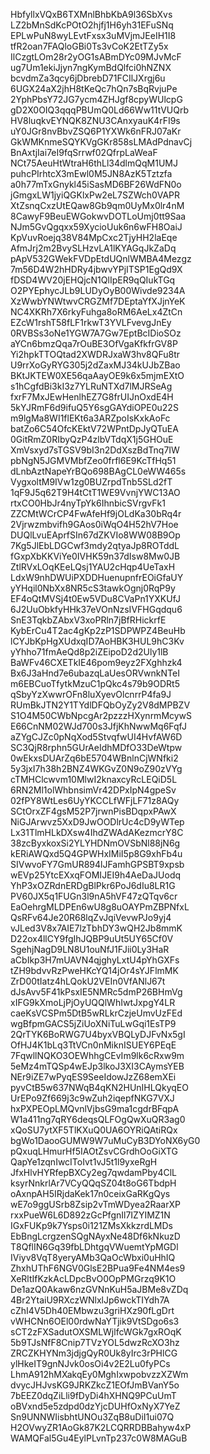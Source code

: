 HbfyllxVQxB6TXMnlBhbKbA9l36SbXvs
LZ2bMnSdKcPOtO2hjfj1H6yh31EFuSNq
EPLwPuN8wyLEvtFxsx3uMVjmJEeIH1I8
tfR2oan7FAQloGBi0Ts3vCoK2EtTZy5x
IlCzgtLOm28r2yOG1sABmDYc09MJvMcF
ug7Um1ekiJjyn7ngKymBdQlfci0hNZNX
bcvdmZa3qcy6jDbrebD71FCIlJXrgj6u
6UGX24aX2jhH8tKeQc7hQn7sBqRvjuPe
2YphPbsY72JG7ycm4ZHJgf8cpyWUlcpG
gD2X0OIQ3qqqPBUmQ0Ld66Ww11tVUQrb
HV8luqkvEYNQK8ZNU3CAnxyauK4rFI9s
uY0JGr8nvBbvZSQ6P1YXWk6nFRJ07aKr
GkWMKnmeSQYKVgGKr858sLMAdPdnavCj
BnAxtjIai7eI9fqSrrwf02QfrpLaWeaF
NCt75AeuHtWtraH6thLl34dlmQqM1UMJ
puhcPIrhtcX3mEwl0M5JN8AzK5Tztzfa
a0h77mTxGnykl45iSasMD6BF26WdFN0o
jGmgxLW1jyiQGKlxPw2eL7SZWch0VAPR
XtZsnqCxzUtEQaw8Gb9qm0UyMx0lr4nM
8CawyF9BeuEWGokwvDOTLoUmj0tt9Saa
NJm5GvQgqxx59XycioUuk6n6wFH8OaiJ
KpVuvRoejq38V84MpCxc2TjyHH2laEqe
AfmJrj2m2BvySLHzvLA1lKYAGqJkZaDq
pApV532GWekFVDpEtdUQnlWMBA4Mezgz
7m56D4W2hHDRy4jbwvYPjITSP1EgQd9X
fDSD4WV20jEHQjcN1QlIpER9qQIukTGq
O2PYEphycJLb9LUDyOyB00Wivde9234A
XzWwbYNWtwvCRGZMf7DEptaYfXJjnYeK
NC4XKRh7X6rkyFuhga8oRM6AeLx4ZtCn
EZcW1rshT58fLF1rkwT3YVLFvevgJnEy
0RVBSs3oNe1YGW7A7Gw7EptBcIDioSOz
aYCn6bmzQqa7rOuBE3OfVgaKfkfrGV8P
Yi2hpkTTOQtad2XWDRJxaW3hv8QFu8tr
U9rrXoGyRYG305j2dZaxMJ34kUJbZBao
BKtJKTEW0XE56qaAayOE9k6x5mjmEXtO
s1hCgfdBi3kI3z7YLRuNTXd7lMJRSeAg
fxrF7MxJEwHenlhEZ7G8frUIJnOxdE4H
5kYJRmF6d9ifuQ5Y6sgGAYdiOPE0u22S
m9lgMa8WI1flEKt6a3ARZpoIsKxkAoFc
batZo6C54OfcKEktV72WPntDpJyQTuEA
0GitRmZ0RIbyQzP4zlbVTdqX1j5GHOuE
XmVsxyd7sTGSV9bI3n2DdXszBdTnq7IW
pbNgN5JGMVMbfZeo0frfl6E9KcTfHq51
dLnbAztNapeYrBQo698BAgCL0eWW465s
VygxoltM9IVw1zg0BUZrpdTnb5SLd2fT
1qF9J5q62T9H4tCtT1WE9VvnjYWC13AO
rtxCO0HbJr4nyTpYk6IhnbicSVrgvFk1
ZZCMtWCrCP4FwAfeHf9jOLdKa30bRq4r
2Vjrwzmbvifh9GAos0iWqO4H52hV7Hoe
DUQlLvuEAprfSIn67dZKVIo8WW08B9Op
7Kg5JlEbLDGCwf3mdy2qtyaJp8ROTddL
fGxpXbKKViYe0IVHK59n37dIsw8Mw0JB
ZtlRVxLOqKEeLQsj1YAU2cHqp4UeTaxH
LdxW9nhDWUiPXDDHuenupnfrEOiGfaUY
yYHqil0NbXx8NR5cS3tawkOgnj0RqP9y
EF4oQtMVSj4t0Ew5VDu8CVaPn1YXKUfJ
6J2UuObkfyHHk37eVOnNzsIVFHGqdqu6
SnE3TqkbZAbxV3xoPRln7jBfRHickrfE
KybErCu4T2ac4gKp2zP1SDPWPZ4BeuHb
lCYJbKpHgXUdxqID7AoHBK3HUL9hC3Kv
yYhho71fmAeQd8p2iZEipoD2d2Uly1lB
BaWFv46CXETkIE46pom9eyz2FXghhzk4
Bx6J3aHnd7e6ubazqLaUesORVwnkNTeI
m6EBCuoTfytkMzuC1pQkc4s79b9ODRt5
qSbyYzXwwrOFn8luXyevOlcnrrP4fa9J
RUmBkJTN2Y1TYdlDFQbOyZy2V8dMPBZV
S1O4M50CWbNpcgAr2pzzzHXynrmMcywS
E66CnNM02WJd700s3JfjKhNwwMq6FqfJ
aZYgCJZc0pNqXod5StvqfwUI4HvfAW6D
SC3QjR8rphn5GUrAeIdhMDfO33DeWtpw
0wEkxsDUArZq6bE5704WBnlnCjWNfki2
5y3jxI7h38h2BNZ4WKGvZ0N9oZ90zVYg
cTMHClcwvm10MlwI2knaxcyRcLEQiD5L
6RN2Ml1olWhbnsimVr42DPxIpN4gpeSv
02fPY8WtLes6UyYKCCLfWFjLF71z8AQy
SCtOrxZF4gsM52P7jrwnPisBDqpxPAwX
NiGJArwvz5XxD9JwOODlrUc4cD9yWTep
Lx31TlmHLkDXsw4IhdZWAdAKezmcrY8C
38zcByxkoxSi2YLYHDNmOVSbNl88jN6g
kERiAWQxd5Q4GPWHxIMiI5p8G9xhFb4u
SIVwvoFY7GmUR894lJFamhGPSBT9xpsb
wEVp25YtcEXxqFOMIJEI9h4AeDaJUodq
YhP3xOZRdnERDgBlPkr6PoJ6dIu8LR1G
PV60JX5q1FUGn3l9nA5hVF47zQTqv6cr
EaOehrgMLDPEn6wU8g8uOAYPmZBPNfxL
QsRFv64Je20R68lqZvJqiVevwPJo9yj4
vJLed3V8x7AIE7lzTbhDY3wQH2Jb8mmK
D22ox4llCY9fgIhJQBP9uUt5UY65Cf0V
SgehjNagD9LN8U1ouNfJ1FJii0Ly3HaR
aCbIkp3H7mUAVN4qjghyLxtU4pYhGXFs
tZH9bdvvRzPweHKcYQ14jOr4sYJFlmMK
ZrD00tIatz4hLQokU2VEIn0VfANlJ67t
dJsAvv5F41kPsxIE5NMRc5dmP26BHmVg
xIFG9kXmoLjPjOyUQQlWhIwtJxpgY4LR
caeKsVCSPm5DtB5wRLkrCzjeUmvUzFEd
wgBfpmGACS5jZiUoXNiTuLwGqi1EsTP9
2QrTYK6BoRWG7U4byxVBQLyDJFvNx5gI
OfHJ4K1bLq3TtVCn0nMiknISUEY6PEqE
7FqwllNQKO3OEWhhgCEvIm9lk6cRxw9m
5eMz4mTQSp4wEJp3lkoJ3XI3CAymsYEB
NEr9iZE7wPyqES9SeeIdowJzZ68emXEi
pyvCtB5w637NWqB4qKN2HUnIHLQkyqEO
UrEPo9Zf669j3c9wZuh2iqepfNKG7VXJ
hxPXPEOpLMQvnlVjbsG9ma1cgdrBFqpA
W1a411ng7qRY6deqsQLFOgQwXuQR3ag0
xQoSU7ytXF5TlKXuQ0UA6OYRiQAtiRQx
bgWo1DaooGUMW9W7uMuCyB3DYoNX6yG0
pQxuqLHmurHf5IAOtZsvCGrdhOoGiXTG
QapYe1zqnIwcIToIvt1vJ5t1l9yxeRgH
JfxHlvHYRfepBXCy2eg7qwdamPby4ClL
ksyrNnkrlAr7VCyQQqSZ04t8oG6TbdpH
oAxnpAH5IRjdaKek17n0ceixGaRKgQys
wE7o9ggUSrb8Zsip2vTmWDyea2RaarXP
rxxPueW6L6D892zGcPfgnIl7IZYIMZ1N
IGxFUKp9k7Ysps0i121ZMsXkkzrdLMDs
EbBngLcrgzenSQgNAyxNe48Df6kNkuzD
T8QflIN6Gq39fbLDhtgqVWuemtYpMGDl
IViyv8VqT8yeryAMb3QaOcWbxi0uHhIQ
ZhxhUThF6NGV0GlsE2BPua9Fe4NM4es9
XeRltIfKzkAcLDpcBvO0OpPMGrzq9K1O
De1azQ0Akaw6nzGVNnKuH5aJBMe8vZDq
4Br2YtaiU9RXczWNlxlJp6wckTIYdh7A
cZhI4V5Dh40EMbwzu3griHXz90fLgDrt
vWHCNn6OEl00rdwNaYTjik9VtSDgo6s3
sCT2zFXSadutOXSMLWjlfcWGk7gxROqK
5b9TJsNfF8Cnip7TVzYOL5dwzRcXO3hz
ZRCZKHYNm3jdjgQyR0Uk8yIrc3rPHlCG
ylHkeIT9gnNJvk0osOi4v2E2Lu0fyPCs
LhmA912hMXakqEy0MghIxwpobvzzXZWm
dvycJHJvsKG9JRKZkcZ1EOfJmBVanY5o
7bEEZ0dqZiLli9fDyDi4hXHNQ9PCuUmT
oBVxnd5e5zdpd0dzYjcDUHfOxNyX7YeZ
Sn9UNNWIisbhtUNOu3ZqB8uDiI1ui07Q
H2OVwyZR1AoGk87K2LCQRRDBBahyw4xP
WAMQFal5Gu4EylPLvnTp237c0W8MAGuB
